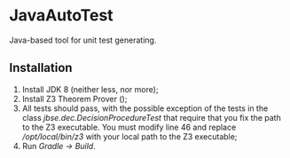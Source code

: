 # JavaAutoTest
Java-based tool for unit test generating.

## Installation
1. Install JDK 8 (neither less, nor more);
2. Install Z3 Theorem Prover ();
3. All tests should pass, with the possible exception of the tests in the class *jbse.dec.DecisionProcedureTest* that require that you fix the path to the Z3 executable. You must modify line 46 and replace */opt/local/bin/z3* with your local path to the Z3 executable;
4. Run *Gradle -> Build*.
